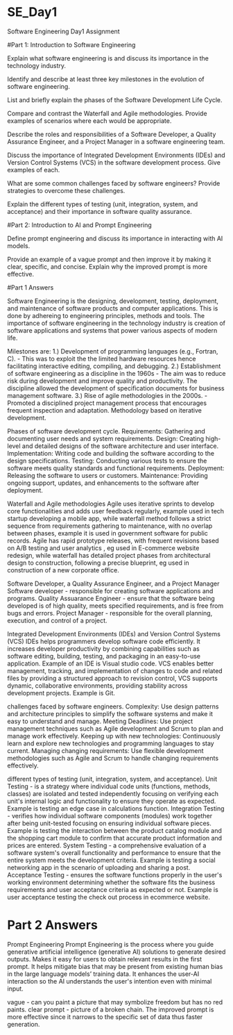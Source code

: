 # SE_Day1
Software Engineering Day1 Assignment

#Part 1: Introduction to Software Engineering

Explain what software engineering is and discuss its importance in the technology industry.


Identify and describe at least three key milestones in the evolution of software engineering.


List and briefly explain the phases of the Software Development Life Cycle.


Compare and contrast the Waterfall and Agile methodologies. Provide examples of scenarios where each would be appropriate.


Describe the roles and responsibilities of a Software Developer, a Quality Assurance Engineer, and a Project Manager in a software engineering team.


Discuss the importance of Integrated Development Environments (IDEs) and Version Control Systems (VCS) in the software development process. Give examples of each.


What are some common challenges faced by software engineers? Provide strategies to overcome these challenges.


Explain the different types of testing (unit, integration, system, and acceptance) and their importance in software quality assurance.


#Part 2: Introduction to AI and Prompt Engineering


Define prompt engineering and discuss its importance in interacting with AI models.


Provide an example of a vague prompt and then improve it by making it clear, specific, and concise. Explain why the improved prompt is more effective.




#Part 1 Answers

Software Engineering is the designing, development, testing, deployment, and maintenance of software products and computer applications. This is done by adhereing to engineering principles, methods and tools.
The importance of software engineering in the technology industry is creation of software applications and systems that power various aspects of modern life.

Milestones are:
1.) Development of programming languages (e.g., Fortran, C). - This was to exploit the the limited hardware resources hence facilitating interactive editing, compiling, and debugging.
2.) Establishment of software engineering as a discipline in the 1960s - The aim was to reduce risk during development and improve quality and productivity. The discipline allowed the development of specification documents for business management software.
3.) Rise of agile methodologies in the 2000s. - Promoted a disciplined project management process that encourages frequent inspection and adaptation. Methodology based on iterative development.

Phases of software development cycle.
Requirements: Gathering and documenting user needs and system requirements.
Design: Creating high-level and detailed designs of the software architecture and user interface.
Implementation: Writing code and building the software according to the design specifications.
Testing: Conducting various tests to ensure the software meets quality standards and functional requirements.
Deployment: Releasing the software to users or customers.
Maintenance: Providing ongoing support, updates, and enhancements to the software after deployment.

Waterfall and Agile methodologies
Agile uses iterative sprints to develop core functionalities and adds user feedback regularly, example used in tech startup developing a mobile app, while waterfall method follows a strict sequence from requirements gathering to maintenance, with no overlap between phases, example it is used in government software for public records.
Agile has rapid prototype releases, with frequent revisions based on A/B testing and user analytics , eg used in E-commerce website redesign, while waterfall has detailed project phases from architectural design to construction, following a precise blueprint, eg used in construction of a new corporate office.

Software Developer, a Quality Assurance Engineer, and a Project Manager
Software developer - responsible for creating software applications and programs.
Quality Assuarance Engineer - ensure that the software being developed is of high quality, meets specified requirements, and is free from bugs and errors.
Project Manager - responsible for the overall planning, execution, and control of a project.

Integrated Development Environments (IDEs) and Version Control Systems (VCS)
IDEs helps programmers develop software code efficiently. It increases developer productivity by combining capabilities such as software editing, building, testing, and packaging in an easy-to-use application. Example of an IDE is Visual studio code.
VCS enables better management, tracking, and implementation of changes to code and related files by providing a structured approach to revision control, VCS supports dynamic, collaborative environments, providing stability across development projects. Example is Git.

challenges faced by software engineers.
Complexity: Use design patterns and architecture principles to simplify the software systems and make it easy to understand and manage.
Meeting Deadlines: Use project management techniques such as Agile development and Scrum to plan and manage work effectively.
Keeping up with new technologies: Continuously learn and explore new technologies and programming languages to stay current.
Managing changing requirements: Use flexible development methodologies such as Agile and Scrum to handle changing requirements effectively.

different types of testing (unit, integration, system, and acceptance).
Unit Testing - is a strategy where individual code units (functions, methods, classes) are isolated and tested independently focusing on verifying each unit's internal logic and functionality to ensure they operate as expected. Example is testing an edge case in calculations function.
Integration Testing - verifies how individual software components (modules) work together after being unit-tested focusing on ensuring individual software pieces. Example is testing the interaction between the product catalog module and the shopping cart module to confirm that accurate product information and prices are entered.
System Testing - a comprehensive evaluation of a software system's overall functionality and performance to ensure that the entire system meets the development criteria. Example is testing a social networking app in the scenario of uploading and sharing a post.
Acceptance Testing - ensures the software functions properly in the user's working environment determining whether the software fits the business requirements and user acceptance criteria as expected or not. Example is user acceptance testing the check out process in ecommerce website.

# Part 2 Answers
Prompt Engineering
Prompt Engineering is the process where you guide generative artificial intelligence (generative AI) solutions to generate desired outputs.
Makes it easy for users to obtain relevant results in the first prompt. 
It helps mitigate bias that may be present from existing human bias in the large language models’ training data. 
It enhances the user-AI interaction so the AI understands the user's intention even with minimal input. 

vague - can you paint a picture that may symbolize freedom but has no red paints.
clear prompt - picture of a broken chain.
The improved prompt is more effective since it narrows to the specific set of data thus faster generation.
